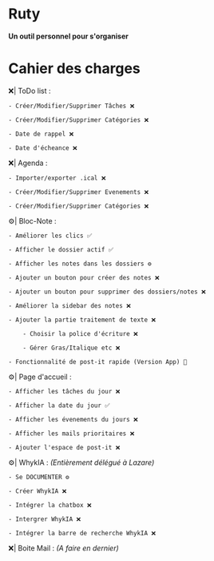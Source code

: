 # Ruty
**Un outil personnel pour s'organiser**


# Cahier des charges

❌| ToDo list :

    - Créer/Modifier/Supprimer Tâches ❌
    
    - Créer/Modifier/Supprimer Catégories ❌
    
    - Date de rappel ❌
    
    - Date d'écheance ❌
    


❌| Agenda :

    - Importer/exporter .ical ❌
    
    - Créer/Modifier/Supprimer Evenements ❌
    
    - Créer/Modifier/Supprimer Catégories ❌
    


⚙️| Bloc-Note :

    - Améliorer les clics ✅
    
    - Afficher le dossier actif ✅
    
    - Afficher les notes dans les dossiers ⚙️
    
    - Ajouter un bouton pour créer des notes ❌
    
    - Ajouter un bouton pour supprimer des dossiers/notes ❌

    - Améliorer la sidebar des notes ❌
    
    - Ajouter la partie traitement de texte ❌
    
        - Choisir la police d'écriture ❌
        
        - Gérer Gras/Italique etc ❌

    - Fonctionnalité de post-it rapide (Version App) 🚀
    


⚙️| Page d'accueil :

    - Afficher les tâches du jour ❌
    
    - Afficher la date du jour ✅

    - Afficher les évenements du jours ❌
    
    - Afficher les mails prioritaires ❌
    
    - Ajouter l'espace de post-it ❌
    


⚙️| WhykIA : *(Entièrement délégué à Lazare)*

    - Se DOCUMENTER ⚙️
    
    - Créer WhykIA ❌
    
    - Intégrer la chatbox ❌
    
    - Intergrer WhykIA ❌
    
    - Intégrer la barre de recherche WhykIA ❌
    


❌| Boite Mail : *(A faire en dernier)*
